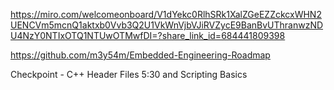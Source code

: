 https://miro.com/welcomeonboard/V1dYekc0RlhSRk1XalZGeEZZckcxWHN2UENCVm5mcnQ1aktxb0Vvb3Q2U1VkWnVjbVJiRVZycE9BanBvUThranwzNDU4NzY0NTIxOTQ1NTUwOTMwfDI=?share_link_id=684441809398

https://github.com/m3y54m/Embedded-Engineering-Roadmap

Checkpoint - C++ Header Files 5:30 and Scripting Basics